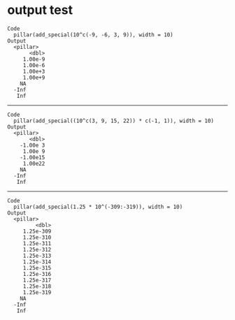 # output test

    Code
      pillar(add_special(10^c(-9, -6, 3, 9)), width = 10)
    Output
      <pillar>
           <dbl>
         1.00e-9
         1.00e-6
         1.00e+3
         1.00e+9
        NA      
      -Inf      
       Inf      

---

    Code
      pillar(add_special((10^c(3, 9, 15, 22)) * c(-1, 1)), width = 10)
    Output
      <pillar>
           <dbl>
        -1.00e 3
         1.00e 9
        -1.00e15
         1.00e22
        NA      
      -Inf      
       Inf      

---

    Code
      pillar(add_special(1.25 * 10^(-309:-319)), width = 10)
    Output
      <pillar>
             <dbl>
         1.25e-309
         1.25e-310
         1.25e-311
         1.25e-312
         1.25e-313
         1.25e-314
         1.25e-315
         1.25e-316
         1.25e-317
         1.25e-318
         1.25e-319
        NA        
      -Inf        
       Inf        


